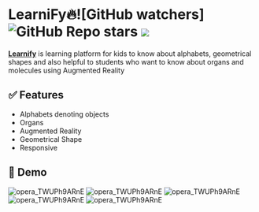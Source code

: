 
# LearniFy🔥![GitHub watchers] ![GitHub Repo stars](https://img.shields.io/github/stars/seema973/Learnify_AR_Project?style=social) ![](https://visitor-badge.glitch.me/badge?page_id=seema973/Learnify_AR_Project")


**[Learnify](https://bit.ly/learnifyAr)**  is learning platform for kids to know about alphabets, geometrical shapes and also helpful to students who want to know about organs and molecules using Augmented Reality


## ✅ Features

- Alphabets denoting objects
- Organs
- Augmented Reality
- Geometrical Shape
- Responsive
## 🐣 Demo

![opera_TWUPh9ARnE](https://user-images.githubusercontent.com/93370526/173077439-761d610e-6f7f-4ab1-898e-22101f70288a.png)
![opera_TWUPh9ARnE](https://user-images.githubusercontent.com/93370526/173076920-ab236b0c-9506-45e9-a42f-8ed16988b66a.png)
![opera_TWUPh9ARnE](https://user-images.githubusercontent.com/93370526/173075296-ee998d1e-91bf-45fb-9992-dd1829b71698.png)
![opera_TWUPh9ARnE](https://user-images.githubusercontent.com/93370526/173075223-6ba8b5bf-8b2b-4c8d-b650-3e986ede5ea4.png)
![opera_TWUPh9ARnE](https://user-images.githubusercontent.com/93370526/173075087-a4ae8eaa-7290-4175-9035-f73a8b63c031.png)


